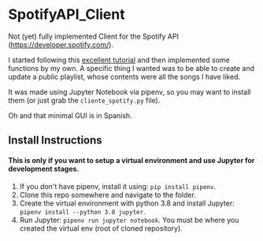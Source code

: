 # SpotifyAPI_Client
Not (yet) fully implemented Client for the Spotify API (https://developer.spotify.com/).

I started following this [excellent tutorial](https://youtu.be/xdq6Gz33khQ) and then implemented some functions by my own.
A specific thing I wanted was to be able to create and update a public playlist, whose contents were all the songs I have liked.

It was made using Jupyter Notebook via pipenv, so you may want to install them (or just grab the ```cliente_spotify.py``` file).

Oh and that minimal GUI is in Spanish.

## Install Instructions
#### This is only if you want to setup a virtual environment and use Jupyter for development stages.
1. If you don't have pipenv, install it using: ```pip install pipenv```.
2. Clone this repo somewhere and navigate to the folder.
3. Create the virtual environment with python 3.8 and install Jupyter: ```pipenv install --python 3.8 jupyter```.
4. Run Jupyter: ```pipenv run jupyter notebook```. You must be where you created the virtual env (root of cloned repository).
